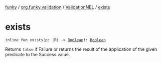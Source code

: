[funky](../../index.md) / [org.funky.validation](../index.md) / [ValidationNEL](index.md) / [exists](.)

# exists

`inline fun exists(p: (R) -> `[`Boolean`](https://kotlinlang.org/api/latest/jvm/stdlib/kotlin/-boolean/index.html)`): `[`Boolean`](https://kotlinlang.org/api/latest/jvm/stdlib/kotlin/-boolean/index.html)

Returns `false` if Failure or returns the result of the application of the given predicate to the Success value.


